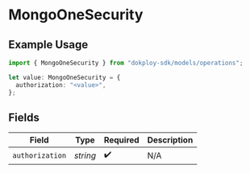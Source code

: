 # MongoOneSecurity

## Example Usage

```typescript
import { MongoOneSecurity } from "dokploy-sdk/models/operations";

let value: MongoOneSecurity = {
  authorization: "<value>",
};
```

## Fields

| Field              | Type               | Required           | Description        |
| ------------------ | ------------------ | ------------------ | ------------------ |
| `authorization`    | *string*           | :heavy_check_mark: | N/A                |